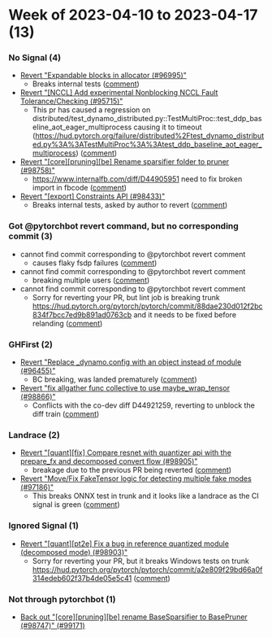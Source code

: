 # Week of 2023-04-10 to 2023-04-17 (13)

### No Signal (4)

- [Revert "Expandable blocks in allocator (#96995)"](https://github.com/pytorch/pytorch/commit/851e89c8e817f28270e0fc21d74ced9446bea747)
  - Breaks internal tests ([comment](https://github.com/pytorch/pytorch/pull/96995#issuecomment-1510465802))
- [Revert "[NCCL] Add experimental Nonblocking NCCL Fault Tolerance/Checking (#95715)"](https://github.com/pytorch/pytorch/commit/1149ba5553dc3467afed7e1867dffc7065c742c7)
  - This pr has caused a regression on distributed/test_dynamo_distributed.py::TestMultiProc::test_ddp_baseline_aot_eager_multiprocess causing it to timeout (https://hud.pytorch.org/failure/distributed%2Ftest_dynamo_distributed.py%3A%3ATestMultiProc%3A%3Atest_ddp_baseline_aot_eager_multiprocess) ([comment](https://github.com/pytorch/pytorch/pull/95715#issuecomment-1505956991))
- [Revert "[core][pruning][be] Rename sparsifier folder to pruner (#98758)"](https://github.com/pytorch/pytorch/commit/dda7ce4bb381a3a339fbd59b031be8c15fdbb658)
  - https://www.internalfb.com/diff/D44905951 need to fix broken import in fbcode ([comment](https://github.com/pytorch/pytorch/pull/98758#issuecomment-1507256699))
- [Revert "[export] Constraints API (#98433)"](https://github.com/pytorch/pytorch/commit/ab761605ae89993e192477cb0c86674bd507738f)
  - Breaks internal tests, asked by author to revert ([comment](https://github.com/pytorch/pytorch/pull/98433#issuecomment-1506098265))

### Got @pytorchbot revert command, but no corresponding commit (3)

- cannot find commit corresponding to @pytorchbot revert comment
  - causes flaky fsdp failures ([comment](https://github.com/pytorch/pytorch/pull/94864#issuecomment-1508893168))
- cannot find commit corresponding to @pytorchbot revert comment
  - breaking multiple users ([comment](https://github.com/pytorch/pytorch/pull/96561#issuecomment-1507835272))
- cannot find commit corresponding to @pytorchbot revert comment
  - Sorry for reverting your PR, but lint job is breaking trunk https://hud.pytorch.org/pytorch/pytorch/commit/88dae230d012f2bc834f7bcc7ed9b891ad0763cb and it needs to be fixed before relanding ([comment](https://github.com/pytorch/pytorch/pull/98779#issuecomment-1504065123))

### GHFirst (2)

- [Revert "Replace _dynamo.config with an object instead of module (#96455)"](https://github.com/pytorch/pytorch/commit/629377ea8b75763f4e193b1e4912c4574cc3f010)
  - BC breaking, was landed prematurely ([comment](https://github.com/pytorch/pytorch/pull/96455#issuecomment-1505431882))
- [Revert "fix allgather func collective to use maybe_wrap_tensor (#98866)"](https://github.com/pytorch/pytorch/commit/e778bcec05862a7cc98976d78baf3de2703ceaf5)
  - Conflicts with the co-dev diff D44921259, reverting to unblock the diff train ([comment](https://github.com/pytorch/pytorch/pull/98866#issuecomment-1507765245))

### Landrace (2)

- [Revert "[quant][fix] Compare resnet with quantizer api with the prepare_fx and decomposed convert flow (#98905)"](https://github.com/pytorch/pytorch/commit/731590bae5978b290baddded54b669c68d90386b)
  - breakage due to the previous PR being reverted ([comment](https://github.com/pytorch/pytorch/pull/98905#issuecomment-1506320157))
- [Revert "Move/Fix FakeTensor logic for detecting multiple fake modes (#97186)"](https://github.com/pytorch/pytorch/commit/4828585019813d3e5d05a63cf35b8280e98582d4)
  - This breaks ONNX test in trunk and it looks like a landrace as the CI signal is green ([comment](https://github.com/pytorch/pytorch/pull/97186#issuecomment-1505803853))

### Ignored Signal (1)

- [Revert "[quant][pt2e] Fix a bug in reference quantized module (decomposed mode) (#98903)"](https://github.com/pytorch/pytorch/commit/46a31e9babb6b65a1184636fa7ed9a50ff583eb3)
  - Sorry for reverting your PR, but it breaks Windows tests on trunk https://hud.pytorch.org/pytorch/pytorch/commit/a2e809f29bd66a0f314edeb602f37b4de05e5c41 ([comment](https://github.com/pytorch/pytorch/pull/98903#issuecomment-1506210745))

### Not through pytorchbot (1)

- [Back out "[core][pruning][be] rename BaseSparsifier to BasePruner (#98747)" (#99171)](https://github.com/pytorch/pytorch/commit/e45fa1a5819ac8fd81463575526c2489b166fc93)
